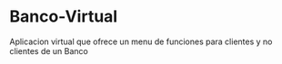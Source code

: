 # Banco-Virtual
Aplicacion virtual que ofrece un menu de funciones para clientes y no clientes de un Banco
